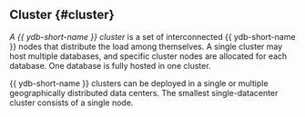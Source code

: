 ## Cluster {#cluster}

_A {{ ydb-short-name }} cluster_ is a set of interconnected {{ ydb-short-name }} nodes that distribute the load among themselves. A single cluster may host multiple databases, and specific cluster nodes are allocated for each database. One database is fully hosted in one cluster.

{{ ydb-short-name }} clusters can be deployed in a single or multiple geographically distributed data centers. The smallest single-datacenter cluster consists of a single node.

